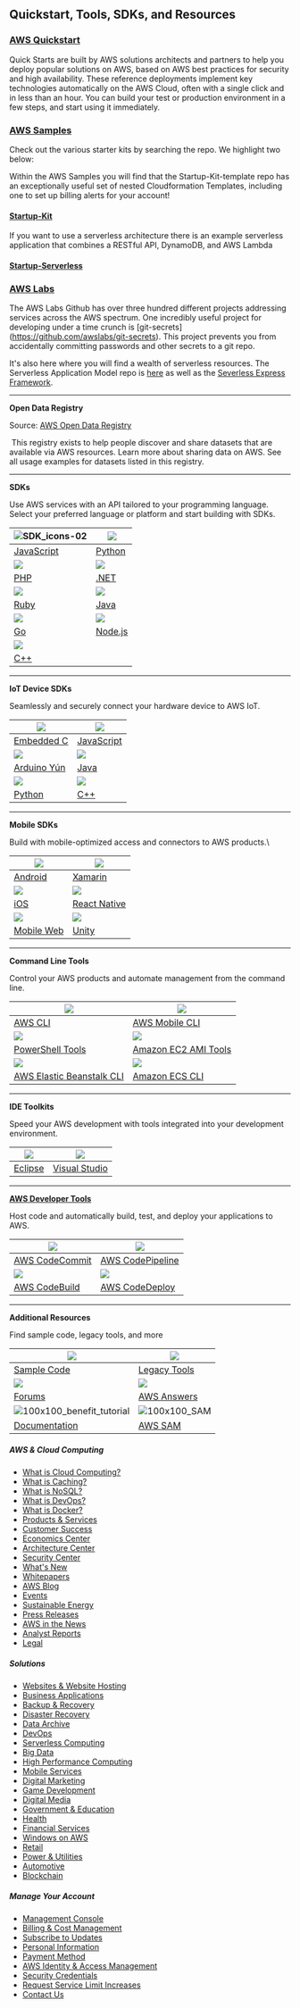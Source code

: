 
Quickstart, Tools, SDKs, and Resources
---------------------------------


### [AWS Quickstart](https://aws.amazon.com/quickstart/)
Quick Starts are built by AWS solutions architects and partners to help you deploy popular solutions on AWS, based on AWS best practices for security and high availability. These reference deployments implement key technologies automatically on the AWS Cloud, often with a single click and in less than an hour. You can build your test or production environment in a few steps, and start using it immediately.

### [AWS Samples](https://github.com/aws-samples)

Check out the various starter kits by searching the repo. We highlight two below:

Within the AWS Samples you will find that the Startup-Kit-template repo has an exceptionally useful set of nested Cloudformation Templates, including one to set up billing alerts for your account!

#### [Startup-Kit](https://github.com/aws-samples/startup-kit-templates)

If you want to use a serverless architecture there is an example serverless application that combines a RESTful API, DynamoDB, and AWS Lambda

#### [Startup-Serverless](https://github.com/aws-samples/startup-kit-serverless-workload)

### [AWS Labs](https://github.com/awslabs/)

The AWS Labs Github has over three hundred different projects addressing services across the AWS spectrum. One incredibly useful project for developing under a time crunch is [git-secrets] (https://github.com/awslabs/git-secrets). This project prevents you from accidentally committing passwords and other secrets to a git repo. 

It's also here where you will find a wealth of serverless resources. The Serverless Application Model repo is [here](https://github.com/awslabs/serverless-application-model) as well as the [Severless Express Framework](https://github.com/awslabs/aws-serverless-express).


------------------------------------------------------------------------

**Open Data Registry**

Source: [AWS Open Data Registry](https://registry.opendata.aws/)

​
This registry exists to help people discover and share datasets that are available via AWS resources. Learn more about sharing data on AWS.
See all usage examples for datasets listed in this registry.

------------------------------------------------------------------------

**SDKs**

Use AWS services with an API tailored to your programming language. Select your preferred language or platform and start building with SDKs.

![](https://d1.awsstatic.com/Getting%20Started/v3/sdks-tools-60x60/JavaScript.b449ad624ba31cf1d8ce916c0db4779f97558e04.png "SDK_icons-02") | ![](https://d1.awsstatic.com/Getting%20Started/v3/sdks-tools-60x60/Python.8b1f30aaf76e4b404591ad03a3a1e39ebae6c5bd.png)
----------------------|------------------
[JavaScript](https://aws.amazon.com/sdk-for-browser/) |[Python](https://aws.amazon.com/sdk-for-python/)
![](https://d1.awsstatic.com/Getting%20Started/v3/sdks-tools-60x60/PHP.e2538a29b86b553c484f3ad41720ead19d0e1978.png) | ![](https://d1.awsstatic.com/Getting%20Started/v3/sdks-tools-60x60/NET.85c6f333a8f4ea7e9b852071c871d208a986ecbf.png)
[PHP](https://aws.amazon.com/sdk-for-php/) | [.NET](https://aws.amazon.com/sdk-for-net/)
![](https://d1.awsstatic.com/Getting%20Started/v3/sdks-tools-60x60/Ruby.6085d385bf002b767a2c9be42884645eecd063a5.png) | ![](https://d1.awsstatic.com/Getting%20Started/v3/sdks-tools-60x60/Java.2f620837800e42445e1803f95c6113c9951d70b5.png)
[Ruby](https://aws.amazon.com/sdk-for-ruby/) | [Java](https://aws.amazon.com/sdk-for-java/)
![](https://d1.awsstatic.com/Getting%20Started/v3/sdks-tools-60x60/Go.c5e9347f418da91a191a43aefdf5eec1bd6385e0.png) | ![](https://d1.awsstatic.com/Getting%20Started/v3/sdks-tools-60x60/Node-js.71a42f2ebc34e15fd5b56f2e2b0c243f26276632.png)
[Go](https://aws.amazon.com/sdk-for-go/) | [Node.js](https://aws.amazon.com/sdk-for-node-js/)
![](https://d1.awsstatic.com/Getting%20Started/v3/sdks-tools-60x60/Cpp.4d7f0bd9b504c17645ab0e298919bb21222ea202.png) |
[C++](https://aws.amazon.com/sdk-for-cpp/)|

------------------------------------------------------------------------
**IoT Device SDKs**

Seamlessly and securely connect your hardware device to AWS IoT.

![](https://d1.awsstatic.com/Getting%20Started/v3/sdks-tools-60x60/Embedded-C.650a78bfe03dd5f901b42c800e0ffce48f2eab0d.png) | ![](https://d1.awsstatic.com/Getting%20Started/v3/sdks-tools-60x60/JavaScript.b449ad624ba31cf1d8ce916c0db4779f97558e04.png)
------------|---------
[Embedded C](https://github.com/aws/aws-iot-device-sdk-embedded-C/blob/master/README.md) |[JavaScript](https://github.com/aws/aws-iot-device-sdk-js/blob/master/README.md)
![](https://d1.awsstatic.com/Getting%20Started/v3/sdks-tools-60x60/Arduino.7321c7909988b7259a413db2f0babf60a9e69440.png) | ![](https://d1.awsstatic.com/Getting%20Started/v3/sdks-tools-60x60/Java.2f620837800e42445e1803f95c6113c9951d70b5.png)
[Arduino Yún](https://github.com/aws/aws-iot-device-sdk-arduino-yun/blob/master/README.md) | [Java](https://github.com/aws/aws-iot-device-sdk-java/blob/master/README.md)
![](https://d1.awsstatic.com/Getting%20Started/v3/sdks-tools-60x60/Python.8b1f30aaf76e4b404591ad03a3a1e39ebae6c5bd.png) | ![](https://d1.awsstatic.com/Getting%20Started/v3/sdks-tools-60x60/Cpp.4d7f0bd9b504c17645ab0e298919bb21222ea202.png)
[Python](https://github.com/aws/aws-iot-device-sdk-python/blob/master/README.rst) |[C++](https://github.com/aws/aws-iot-device-sdk-cpp/blob/master/DevGuide.md)


------------------------------------------------------------------------
**Mobile SDKs**

Build with mobile-optimized access and connectors to AWS products.\

![](https://d1.awsstatic.com/Getting%20Started/v3/sdks-tools-60x60/Android.86b8cf70e726bca392c5a22576b2f1c0f82c9525.png) | ![](https://d1.awsstatic.com/Getting%20Started/v3/sdks-tools-60x60/Xamarin.e3fd4ed0a6b40a6cc99ddcd0ac3e2c1ee07b9059.png)
------|------
[Android](http://docs.aws.amazon.com/mobile/sdkforandroid/developerguide/Welcome.html) |[Xamarin](http://docs.aws.amazon.com/mobile/sdkforxamarin/developerguide/Welcome.html)
![](https://d1.awsstatic.com/Getting%20Started/v3/sdks-tools-60x60/iOS.339d0acb4b72c6808b25dc318a5f8009f4fa2fae.png) | ![](https://d1.awsstatic.com/Getting%20Started/v3/sdks-tools-60x60/React-Native.ab33418b13fa200e28e6399488ad541931c307a3.png)
[iOS](http://docs.aws.amazon.com/mobile/sdkforios/developerguide/Welcome.html) | [React Native](https://github.com/aws/aws-amplify#react-native-development)
![](https://d1.awsstatic.com/Getting%20Started/v3/sdks-tools-60x60/JavaScript.b449ad624ba31cf1d8ce916c0db4779f97558e04.png) | ![](https://d1.awsstatic.com/Getting%20Started/v3/sdks-tools-60x60/Unity.7121918024872673c7fefe44ca70cc83c573a115.png)
[Mobile Web](https://github.com/aws/aws-amplify#web-development) | [Unity](http://docs.aws.amazon.com/mobile/sdkforunity/developerguide/what-is-unity-plugin.html)

------------------------------------------------------------------------

**Command Line Tools**

Control your AWS products and automate management from the command
line.

![](https://d1.awsstatic.com/Getting%20Started/v3/sdks-tools-60x60/Building-Block.3200a7d44c6245e7f061e0e1836cf7fb3e844663.png) | ![](https://d1.awsstatic.com/Getting%20Started/v3/sdks-tools-60x60/Building-Block.3200a7d44c6245e7f061e0e1836cf7fb3e844663.png)
---------------|---------
[AWS CLI](https://aws.amazon.com/cli/)|[AWS Mobile CLI](https://github.com/aws/awsmobile-cli)
![](https://d1.awsstatic.com/Getting%20Started/v3/sdks-tools-60x60/Command-Line.3d0ee9c8b93787af45ec643ae6676d21c388bf4a.png) | ![](https://d1.awsstatic.com/Getting%20Started/v3/sdks-tools-60x60/Building-Block.3200a7d44c6245e7f061e0e1836cf7fb3e844663.png)
[PowerShell Tools](https://aws.amazon.com/powershell/)| [Amazon EC2 AMI Tools](http://docs.aws.amazon.com/AWSEC2/latest/UserGuide/set-up-ami-tools.html#ami-tools-commands)
![](https://d1.awsstatic.com/Getting%20Started/v3/sdks-tools-60x60/Building-Block.3200a7d44c6245e7f061e0e1836cf7fb3e844663.png) | ![](https://d1.awsstatic.com/Getting%20Started/v3/sdks-tools-60x60/Building-Block.3200a7d44c6245e7f061e0e1836cf7fb3e844663.png)
[AWS Elastic Beanstalk CLI](http://docs.aws.amazon.com/elasticbeanstalk/latest/dg/eb-cli3-getting-started.html) | [Amazon ECS CLI](http://docs.aws.amazon.com/AmazonECS/latest/developerguide/ECS_CLI.html)


------------------------------------------------------------------------

**IDE Toolkits**

Speed your AWS development with tools integrated into your development
environment.

![](https://d1.awsstatic.com/Getting%20Started/v3/sdks-tools-60x60/Eclipse-Studio.151f372230c25f4faeb3563fde8a90af32c97050.png) | ![](https://d1.awsstatic.com/Getting%20Started/v3/sdks-tools-60x60/Visual-Studio.8628551636101aa7c09ac68f688fc88cb5664db5.png)
------|------
[Eclipse](https://aws.amazon.com/eclipse/) | [Visual Studio](https://aws.amazon.com/visualstudio/)



------------------------------------------------------------------------

**[AWS Developer
Tools](https://aws.amazon.com/products/developer-tools/)**

Host code and automatically build, test, and deploy your applications to
AWS.

![](https://d1.awsstatic.com/Getting%20Started/v3/sdks-tools-60x60/Building-Block.3200a7d44c6245e7f061e0e1836cf7fb3e844663.png)| ![](https://d1.awsstatic.com/Getting%20Started/v3/sdks-tools-60x60/Building-Block.3200a7d44c6245e7f061e0e1836cf7fb3e844663.png)
-----|-----
[AWS CodeCommit](https://aws.amazon.com/codecommit/)|[AWS CodePipeline](https://aws.amazon.com/codepipeline/)
![](https://d1.awsstatic.com/Getting%20Started/v3/sdks-tools-60x60/Building-Block.3200a7d44c6245e7f061e0e1836cf7fb3e844663.png)|![](https://d1.awsstatic.com/Getting%20Started/v3/sdks-tools-60x60/Building-Block.3200a7d44c6245e7f061e0e1836cf7fb3e844663.png)
[AWS CodeBuild](https://aws.amazon.com/codebuild/) |[AWS CodeDeploy](https://aws.amazon.com/codedeploy/)

------------------------------------------------------------------------

**Additional Resources**

Find sample code, legacy tools, and more

![](https://d1.awsstatic.com/Getting%20Started/v3/sdks-tools-60x60/Building-Block.3200a7d44c6245e7f061e0e1836cf7fb3e844663.png) | ![](https://d1.awsstatic.com/Getting%20Started/v3/sdks-tools-60x60/Building-Block.3200a7d44c6245e7f061e0e1836cf7fb3e844663.png)
-----|-----
[Sample Code](https://aws.amazon.com/code/)|[Legacy Tools](https://aws.amazon.com/tools/legacy-tools/)
![](https://d1.awsstatic.com/Getting%20Started/v3/sdks-tools-60x60/Building-Block.3200a7d44c6245e7f061e0e1836cf7fb3e844663.png) | ![](https://d1.awsstatic.com/Getting%20Started/v3/sdks-tools-60x60/Building-Block.3200a7d44c6245e7f061e0e1836cf7fb3e844663.png)
[Forums](https://forums.aws.amazon.com/index.jspa) | [AWS Answers](https://aws.amazon.com/answers/)
![100x100\_benefit\_tutorial](https://d1.awsstatic.com/Getting%20Started/v3/sdks-tools-60x60/Building-Block.3200a7d44c6245e7f061e0e1836cf7fb3e844663.png) | ![100x100\_SAM](https://d1.awsstatic.com/Getting%20Started/v3/sdks-tools-60x60/Building-Block.3200a7d44c6245e7f061e0e1836cf7fb3e844663.png)
[Documentation](https://aws.amazon.com/getting-started/resource-center/documentation/)|[AWS SAM](https://github.com/awslabs/serverless-application-model)

##### AWS & Cloud Computing

-   [What is Cloud
    Computing?](https://aws.amazon.com/what-is-cloud-computing/?nc1=f_cc)
-   [What is Caching?](https://aws.amazon.com/caching/?nc1=f_cc)
-   [What is NoSQL?](https://aws.amazon.com/nosql/?nc1=f_cc)
-   [What is
    DevOps?](https://aws.amazon.com/devops/what-is-devops/?nc1=f_cc)
-   [What is Docker?](https://aws.amazon.com/docker/?nc1=f_cc)
-   [Products & Services](https://aws.amazon.com/products/?nc1=f_cc)
-   [Customer
    Success](https://aws.amazon.com/solutions/case-studies/?nc1=f_cc)
-   [Economics Center](https://aws.amazon.com/economics/?nc1=f_cc)
-   [Architecture Center](https://aws.amazon.com/architecture/?nc1=f_cc)
-   [Security Center](https://aws.amazon.com/security/?nc1=f_cc)
-   [What\'s New](https://aws.amazon.com/new/?nc1=f_cc)
-   [Whitepapers](https://aws.amazon.com/whitepapers/?nc1=f_cc)
-   [AWS Blog](https://aws.amazon.com/blogs/)
-   [Events](https://aws.amazon.com/about-aws/events/?nc1=f_cc)
-   [Sustainable
    Energy](https://aws.amazon.com/about-aws/sustainability/?nc1=f_cc)
-   [Press
    Releases](http://phx.corporate-ir.net/phoenix.zhtml?c=176060&p=irol-newsWebServices&nc1=f_cc)
-   [AWS in the News](https://aws.amazon.com/about-aws/in-the-news/)
-   [Analyst
    Reports](https://aws.amazon.com/resources/analyst-reports/?nc1=f_cc)
-   [Legal](https://aws.amazon.com/legal/?nc1=f_cc)

##### Solutions

-   [Websites & Website
    Hosting](https://aws.amazon.com/websites/?nc1=f_dr)
-   [Business
    Applications](https://aws.amazon.com/business-applications/?nc1=f_dr)
-   [Backup & Recovery](https://aws.amazon.com/backup-restore/?nc1=f_dr)
-   [Disaster
    Recovery](https://aws.amazon.com/disaster-recovery/?nc1=f_dr)
-   [Data Archive](https://aws.amazon.com/archive/?nc1=f_dr)
-   [DevOps](https://aws.amazon.com/devops/?nc1=f_dr)
-   [Serverless Computing](https://aws.amazon.com/serverless/?nc1=f_dr)
-   [Big Data](https://aws.amazon.com/big-data/?nc1=f_dr)
-   [High Performance Computing](https://aws.amazon.com/hpc/?nc1=f_dr)
-   [Mobile Services](https://aws.amazon.com/mobile/?nc1=f_dr)
-   [Digital
    Marketing](https://aws.amazon.com/digital-marketing/?nc1=f_dr)
-   [Game Development](https://aws.amazon.com/gaming/?nc1=f_dr)
-   [Digital Media](https://aws.amazon.com/digital-media/?nc1=f_dr)
-   [Government &
    Education](https://aws.amazon.com/government-education/?nc1=f_dr)
-   [Health](https://aws.amazon.com/health/?nc1=f_dr)
-   [Financial
    Services](https://aws.amazon.com/financial-services/?nc1=f_dr)
-   [Windows on AWS](https://aws.amazon.com/windows/?nc1=f_dr)
-   [Retail](https://aws.amazon.com/retail/?nc1=f_dr)
-   [Power &
    Utilities](https://aws.amazon.com/power-and-utilities/?nc1=f_dr)
-   [Automotive](https://aws.amazon.com/automotive/?nc1=f_dr)
-   [Blockchain](https://aws.amazon.com/blockchain/?nc1=f_dr)

##### Manage Your Account


-   [Management Console](https://aws.amazon.com/console/?nc1=f_m)
-   [Billing & Cost
    Management](https://console.aws.amazon.com/billing/home?nc1=f_m)
-   [Subscribe to
    Updates](https://pages.awscloud.com/communication-preferences.html)
-   [Personal
    Information](https://portal.aws.amazon.com/gp/aws/developer/account/index.html?action=edit-aws-profile&nc1=f_m)
-   [Payment
    Method](https://portal.aws.amazon.com/gp/aws/developer/account/index.html?action=edit-payment-method&nc1=f_m)
-   [AWS Identity & Access
    Management](https://aws.amazon.com/iam/?nc1=f_m)
-   [Security
    Credentials](https://console.aws.amazon.com/iam/home?action=access-key&nc1=f_m)
-   [Request Service Limit
    Increases](https://console.aws.amazon.com/support/home#/case/create?issueType=service-limit-increase)
-   [Contact Us](https://aws.amazon.com/contact-us/?nc1=f_m)
